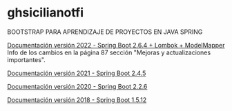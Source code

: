 # ghsicilianotfi

BOOTSTRAP PARA APRENDIZAJE DE PROYECTOS EN JAVA SPRING

[Documentación versión 2022 - Spring Boot 2.6.4 + Lombok + ModelMapper](https://drive.google.com/file/d/1D_KgYmJ1DpbzrqO6-M5NgyqlLHkIayoS/view)
Info de los cambios en la página 87 sección "Mejoras y actualizaciones importantes". 

[Documentación versión 2021 - Spring Boot 2.4.5](https://drive.google.com/file/d/1j2eSstW6NL15ScoZwcX9iQHTSsPf-IDH/view)

[Documentación versión 2020 - Spring Boot 2.2.6](https://drive.google.com/open?id=19jxnlmAU3-NSXgdEj4gbuVsU732-qPed)

[Documentación versión 2018 - Spring Boot 1.5.12](https://drive.google.com/open?id=1DVaVemnIGLifHesSeQScs4lEbW1WMqYt)
